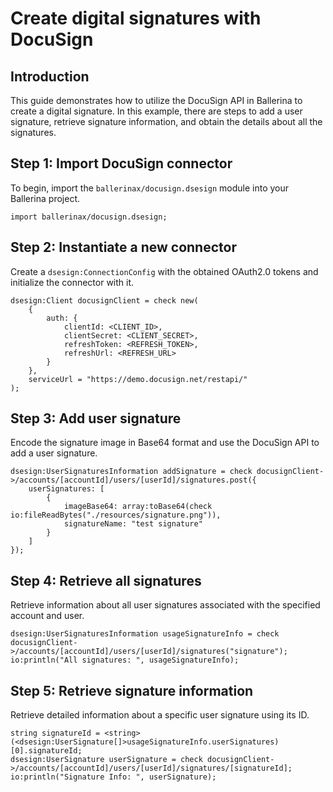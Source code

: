 # Create digital signatures with DocuSign

## Introduction

This guide demonstrates how to utilize the DocuSign API in Ballerina to create a digital signature. In this example, there are steps to add a user signature, retrieve signature information, and obtain the details about all the signatures.

## Step 1: Import DocuSign connector

To begin, import the `ballerinax/docusign.dsesign` module into your Ballerina project.

```ballerina
import ballerinax/docusign.dsesign;
```

## Step 2: Instantiate a new connector

Create a `dsesign:ConnectionConfig` with the obtained OAuth2.0 tokens and initialize the connector with it.

```ballerina
dsesign:Client docusignClient = check new(
    {
        auth: {
            clientId: <CLIENT_ID>,
            clientSecret: <CLIENT_SECRET>,
            refreshToken: <REFRESH_TOKEN>,
            refreshUrl: <REFRESH_URL>
        }
    },
    serviceUrl = "https://demo.docusign.net/restapi/"
);
```

## Step 3: Add user signature

Encode the signature image in Base64 format and use the DocuSign API to add a user signature.

```ballerina
dsesign:UserSignaturesInformation addSignature = check docusignClient->/accounts/[accountId]/users/[userId]/signatures.post({
    userSignatures: [
        {
            imageBase64: array:toBase64(check io:fileReadBytes("./resources/signature.png")),
            signatureName: "test signature"
        }
    ]
});
```

## Step 4: Retrieve all signatures

Retrieve information about all user signatures associated with the specified account and user.

```ballerina
dsesign:UserSignaturesInformation usageSignatureInfo = check docusignClient->/accounts/[accountId]/users/[userId]/signatures("signature");
io:println("All signatures: ", usageSignatureInfo);
```

## Step 5: Retrieve signature information

Retrieve detailed information about a specific user signature using its ID.

```ballerina
string signatureId = <string>(<dsesign:UserSignature[]>usageSignatureInfo.userSignatures)[0].signatureId;
dsesign:UserSignature userSignature = check docusignClient->/accounts/[accountId]/users/[userId]/signatures/[signatureId];
io:println("Signature Info: ", userSignature);
```
